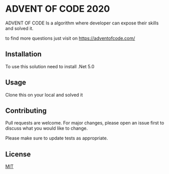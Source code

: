 # ADVENT OF CODE 2020

ADVENT OF CODE Is a algorithm where developer can expose their skills and solved it.

to find more questions just visit on https://adventofcode.com/

## Installation

To use this solution need to install .Net 5.0

## Usage

Clone this on your local and solved it

## Contributing

Pull requests are welcome. For major changes, please open an issue first to discuss what you would like to change.

Please make sure to update tests as appropriate.

## License

[MIT](https://choosealicense.com/licenses/mit/)
